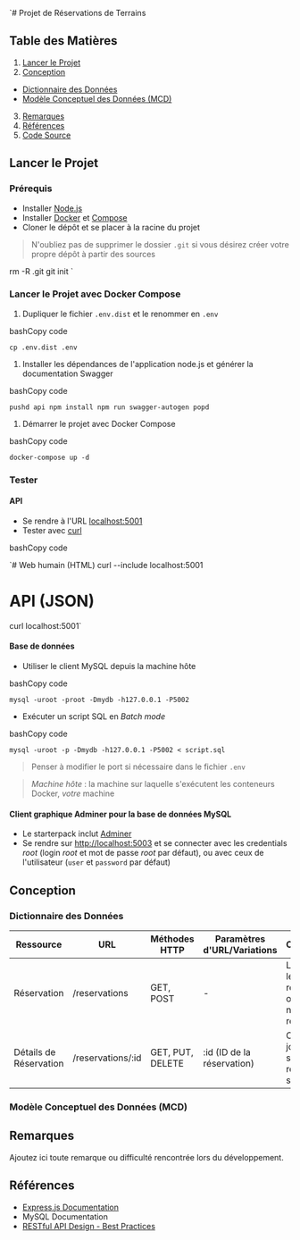 `# Projet de Réservations de Terrains

## Table des Matières

1. [Lancer le Projet](#lancer-le-projet)
2. [Conception](#conception)

- [Dictionnaire des Données](#dictionnaire-des-données)
- [Modèle Conceptuel des Données (MCD)](#modèle-conceptuel-des-données-mcd)

3. [Remarques](#remarques)
4. [Références](#références)
5. [Code Source](#code-source)

## Lancer le Projet

### Prérequis

- Installer [Node.js](https://nodejs.org/en)
- Installer [Docker](https://www.docker.com/get-started/) et [Compose](https://docs.docker.com/compose/)
- Cloner le dépôt et se placer à la racine du projet

> N'oubliez pas de supprimer le dossier `.git` si vous désirez créer votre propre dépôt à partir des sources


rm -R .git
git init `

### Lancer le Projet avec Docker Compose

1.  Dupliquer le fichier `.env.dist` et le renommer en `.env`

bashCopy code

`cp .env.dist .env`

1.  Installer les dépendances de l'application node.js et générer la documentation Swagger

bashCopy code

`pushd api
npm install
npm run swagger-autogen
popd`

1.  Démarrer le projet avec Docker Compose

bashCopy code

`docker-compose up -d`

### Tester

#### API

-   Se rendre à l'URL [localhost:5001](http://localhost:5001/)
-   Tester avec [curl](https://curl.se/)

bashCopy code

`# Web humain (HTML)
curl --include localhost:5001
# API (JSON)
curl localhost:5001`

#### Base de données

-   Utiliser le client MySQL depuis la machine hôte

bashCopy code

`mysql -uroot -proot -Dmydb -h127.0.0.1 -P5002`

-   Exécuter un script SQL en *Batch mode*

bashCopy code

`mysql -uroot -p -Dmydb -h127.0.0.1 -P5002 < script.sql`

> Penser à modifier le port si nécessaire dans le fichier `.env`

> *Machine hôte* : la machine sur laquelle s'exécutent les conteneurs Docker, *votre* machine

#### Client graphique Adminer pour la base de données MySQL

-   Le starterpack inclut [Adminer](https://www.adminer.org/)
-   Se rendre sur [http://localhost:5003](http://localhost:5003/) et se connecter avec les credentials *root* (login *root* et mot de passe *root* par défaut), ou avec ceux de l'utilisateur (`user` et `password` par défaut)

Conception
----------

### Dictionnaire des Données

| Ressource | URL | Méthodes HTTP | Paramètres d'URL/Variations | Commentaires |
| --- | --- | --- | --- | --- |
| Réservation | /reservations | GET, POST | - | Liste de toutes les réservations ou ajout d'une nouvelle réservation |
| Détails de Réservation | /reservations/:id | GET, PUT, DELETE | :id (ID de la réservation) | Obtient, met à jour ou supprime une réservation spécifique |

### Modèle Conceptuel des Données (MCD)

Remarques
---------

Ajoutez ici toute remarque ou difficulté rencontrée lors du développement.

Références
----------

-   [Express.js Documentation](https://expressjs.com/)
-   MySQL Documentation
-   [RESTful API Design - Best Practices](https://restfulapi.net/)
